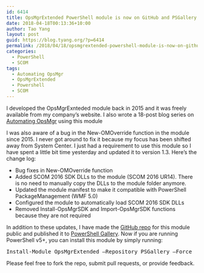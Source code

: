 ```yaml
---
id: 6414
title: OpsMgrExtended PowerShell module is now on GitHub and PSGallery
date: 2018-04-18T00:13:36+10:00
author: Tao Yang
layout: post
guid: https://blog.tyang.org/?p=6414
permalink: /2018/04/18/opsmgrextended-powershell-module-is-now-on-github-and-psgallery/
categories:
  - PowerShell
  - SCOM
tags:
  - Automating OpsMgr
  - OpsMgrExtended
  - Powershell
  - SCOM
---
```

I developed the OpsMgrExnteded module back in 2015 and it was freely available from my company’s website. I also wrote a 18-post blog series on <a href="https://blog.tyang.org/tag/automating-opsmgr/" target="_blank" rel="noopener">Automating OpsMgr</a> using this module

I was also aware of a bug in the New-OMOverride function in the module since 2015. I never got around to fix it because my focus has been shifted away from System Center. I just had a requirement to use this module so I have spent a little bit time yesterday and updated it to version 1.3. Here’s the change log:
<ul>
 	<li>Bug fixes in New-OMOverride function</li>
 	<li>Added SCOM 2016 SDK DLLs to the module (SCOM 2016 UR14). There is no need to manually copy the DLLs to the module folder anymore.</li>
 	<li>Updated the module manifest to make it compatible with PowerShell PackageManagement (WMF 5.0)</li>
 	<li>Configured the module to automatically load SCOM 2016 SDK DLLs</li>
 	<li>Removed Install-OpsMgrSDK and Import-OpsMgrSDK functions because they are not required</li>
</ul>
In addition to these updates, I have made the <a href="https://github.com/tyconsulting/OpsMgrExtended-PS-Module" target="_blank" rel="noopener">GitHub repo</a> for this module public and published it to <a href="https://www.powershellgallery.com/packages/OpsMgrExtended" target="_blank" rel="noopener">PowerShell Gallery</a>. Now if you are running PowerShell v5+, you can install this module by simply running:
<pre language='PowerShell'>
Install-Module OpsMgrExtended –Repository PSGallery –Force
</pre>
Please feel free to fork the repo, submit pull requests, or provide feedback.